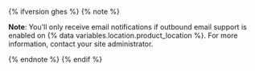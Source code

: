 {% ifversion ghes %}
{% note %}

**Note**: You'll only receive email notifications if outbound email support is enabled on {% data variables.location.product_location %}. For more information, contact your site administrator.

{% endnote %}
{% endif %}
